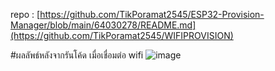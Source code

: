 repo : [https://github.com/TikPoramat2545/ESP32-Provision-Manager/blob/main/64030278/README.md](https://github.com/TikPoramat2545/WIFIPROVISION)

#ผลลัพธ์หลังจากรันโค้ด เมื่อเชื่อมต่อ wifi 
![image](https://github.com/TikPoramat2545/ESP32-Provision-Manager/assets/134470274/7b595db9-b8e6-43aa-9e3e-6d02eea12205)
